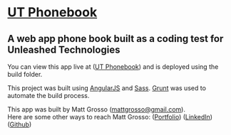 
# [UT Phonebook](https://utphonebook.herokuapp.com/) #
## A web app phone book built as a coding test for Unleashed Technologies ##

You can view this app live at ([UT Phonebook](https://utphonebook.herokuapp.com/)) and is deployed using the build folder.

This project was built using [AngularJS](https://angularjs.org/) and [Sass](http://sass-lang.com/). [Grunt](http://gruntjs.com/) was used to automate the build process.

This app was built by Matt Grosso ([mattgrosso@gmail.com](mailto:mattgrosso@gmail.com)).<br>
Here are some other ways to reach Matt Grosso:
([Portfolio](https://mattgrosso.herokuapp.com))
([LinkedIn](https://www.linkedin.com/in/matt-grosso/))
([Github](https://github.com/mattgrosso/))
